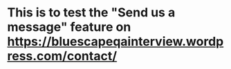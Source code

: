 # This is to test the "Send us a message" feature on https://bluescapeqainterview.wordpress.com/contact/
